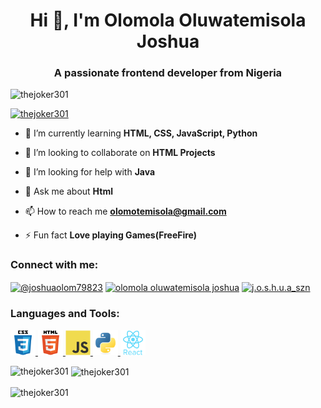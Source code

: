 <h1 align="center">Hi 👋, I'm Olomola Oluwatemisola Joshua</h1>
<h3 align="center">A passionate frontend developer from Nigeria</h3>

<p align="left"> <img src="https://komarev.com/ghpvc/?username=thejoker301&label=Profile%20views&color=0e75b6&style=flat" alt="thejoker301" /> </p>

<p align="left"> <a href="https://github.com/ryo-ma/github-profile-trophy"><img src="https://github-profile-trophy.vercel.app/?username=thejoker301" alt="thejoker301" /></a> </p>

- 🔭 I’m currently learning **HTML, CSS, JavaScript, Python**

- 👯 I’m looking to collaborate on **HTML Projects**

- 🤝 I’m looking for help with **Java**

- 💬 Ask me about **Html**

- 📫 How to reach me **olomotemisola@gmail.com**

- ⚡ Fun fact **Love playing Games(FreeFire)**

<h3 align="left">Connect with me:</h3>
<p align="left">
<a href="https://twitter.com/@joshuaolom79823" target="blank"><img align="center" src="https://raw.githubusercontent.com/rahuldkjain/github-profile-readme-generator/master/src/images/icons/Social/twitter.svg" alt="@joshuaolom79823" height="30" width="40" /></a>
<a href="https://fb.com/olomola oluwatemisola joshua" target="blank"><img align="center" src="https://raw.githubusercontent.com/rahuldkjain/github-profile-readme-generator/master/src/images/icons/Social/facebook.svg" alt="olomola oluwatemisola joshua" height="30" width="40" /></a>
<a href="https://instagram.com/j.o.s.h.u.a_szn" target="blank"><img align="center" src="https://raw.githubusercontent.com/rahuldkjain/github-profile-readme-generator/master/src/images/icons/Social/instagram.svg" alt="j.o.s.h.u.a_szn" height="30" width="40" /></a>
</p>

<h3 align="left">Languages and Tools:</h3>
<p align="left"> <a href="https://www.w3schools.com/css/" target="_blank" rel="noreferrer"> <img src="https://raw.githubusercontent.com/devicons/devicon/master/icons/css3/css3-original-wordmark.svg" alt="css3" width="40" height="40"/> </a> <a href="https://www.w3.org/html/" target="_blank" rel="noreferrer"> <img src="https://raw.githubusercontent.com/devicons/devicon/master/icons/html5/html5-original-wordmark.svg" alt="html5" width="40" height="40"/> </a> <a href="https://developer.mozilla.org/en-US/docs/Web/JavaScript" target="_blank" rel="noreferrer"> <img src="https://raw.githubusercontent.com/devicons/devicon/master/icons/javascript/javascript-original.svg" alt="javascript" width="40" height="40"/> </a> <a href="https://www.python.org" target="_blank" rel="noreferrer"> <img src="https://raw.githubusercontent.com/devicons/devicon/master/icons/python/python-original.svg" alt="python" width="40" height="40"/> </a> <a href="https://reactjs.org/" target="_blank" rel="noreferrer"> <img src="https://raw.githubusercontent.com/devicons/devicon/master/icons/react/react-original-wordmark.svg" alt="react" width="40" height="40"/> </a> </p>

<p><img align="left" src="https://github-readme-stats.vercel.app/api/top-langs?username=thejoker301&show_icons=true&locale=en&layout=compact" alt="thejoker301" /></p>

<p>&nbsp;<img align="center" src="https://github-readme-stats.vercel.app/api?username=thejoker301&show_icons=true&locale=en" alt="thejoker301" /></p>

<p><img align="center" src="https://github-readme-streak-stats.herokuapp.com/?user=thejoker301&" alt="thejoker301" /></p>
